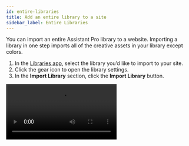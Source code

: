 ```yaml
---
id: entire-libraries
title: Add an entire library to a site
sidebar_label: Entire Libraries
---
```


You can import an entire Assistant Pro library to a website. Importing a library in one step imports all of the creative assets in your library except colors.

1. In the [Libraries app](../../../plugin/apps/libraries.md), select the library you’d like to import to your site.
2. Click the gear icon to open the library settings.
3. In the **Import Library** section, click  the **Import Library** button.

<video autoPlay loop>
<source src="/video/assistant/libraries--using-library-assets--entire-libraries.mp4" type="video/mp4" />
<source src="/video/assistant/libraries--using-library-assets--entire-libraries.webm" type="video/webm" />
</video>

